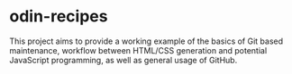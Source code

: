 # odin-recipes

This project aims to provide a working example of the basics of Git based maintenance, workflow between HTML/CSS generation and potential JavaScript programming, as well as general usage of GitHub.